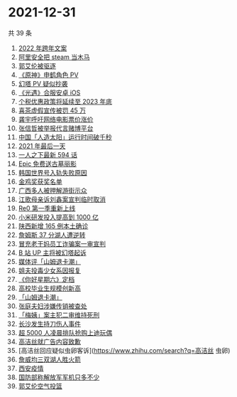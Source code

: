 # 2021-12-31

共 39 条

<!-- BEGIN -->
<!-- 最后更新时间 Fri Dec 31 2021 19:07:58 GMT+0800 (China Standard Time) -->

1. [2022 年跨年文案](https://www.zhihu.com/search?q=跨年文案)
1. [阿里安全把 steam 当木马](https://www.zhihu.com/search?q=steam)
1. [郭艾伦被驱逐](https://www.zhihu.com/search?q=郭艾伦被驱逐)
1. [《原神》申鹤角色 PV](https://www.zhihu.com/search?q=原神)
1. [幻塔 PV 疑似抄袭](https://www.zhihu.com/search?q=幻塔)
1. [《光遇》合服安卓 iOS](https://www.zhihu.com/search?q=光遇)
1. [个税优惠政策将延续至 2023 年底](https://www.zhihu.com/search?q=个人所得税优惠政策)
1. [喜茶虚假宣传被罚 45 万](https://www.zhihu.com/search?q=喜茶虚假宣传)
1. [龚宇呼吁网络电影票价涨价](https://www.zhihu.com/search?q=网络电影票价涨价)
1. [张信哲被举报代言赌博平台](https://www.zhihu.com/search?q=张信哲被举报)
1. [中国「人造太阳」运行时间破千秒](https://www.zhihu.com/search?q=中国人造太阳)
1. [2021 年最后一天](https://www.zhihu.com/search?q=2021最后一天)
1. [一人之下最新 594 话](https://www.zhihu.com/search?q=一人之下)
1. [Epic 免费送古墓丽影](https://www.zhihu.com/search?q=epic)
1. [韩国世界号入轨失败原因](https://www.zhihu.com/search?q=韩国世界号)
1. [金鸡奖获奖名单](https://www.zhihu.com/search?q=金鸡奖)
1. [广西多人被押解游街示众](https://www.zhihu.com/search?q=广西游街示众)
1. [江歌母亲诉刘鑫案宣判临时取消](https://www.zhihu.com/search?q=江歌案)
1. [Re0 第一季重新上线](https://www.zhihu.com/search?q=从零开始的异世界生活)
1. [小米研发投入提高到 1000 亿](https://www.zhihu.com/search?q=小米研发投入)
1. [陕西新增 165 例本土确诊](https://www.zhihu.com/search?q=陕西疫情)
1. [詹姆斯 37 分湖人遭逆转](https://www.zhihu.com/search?q=詹姆斯)
1. [冒充老干妈员工诈骗案一审宣判](https://www.zhihu.com/search?q=冒充老干妈员工诈骗)
1. [B 站 UP 主将被幻塔起诉](https://www.zhihu.com/search?q=幻塔)
1. [媒体评「山姆退卡潮」](https://www.zhihu.com/search?q=山姆退卡潮)
1. [姐夫投毒少女系因报复](https://www.zhihu.com/search?q=姐夫投毒)
1. [《你好星期六》定档](https://www.zhihu.com/search?q=你好星期六)
1. [高校毕业生规模创新高](https://www.zhihu.com/search?q=高校毕业生规模)
1. [「山姆退卡潮」](https://www.zhihu.com/search?q=山姆退卡)
1. [张庭夫妇涉嫌传销被查处](https://www.zhihu.com/search?q=张庭)
1. [「梅姨」案主犯二审维持死刑](https://www.zhihu.com/search?q=张维平)
1. [长沙发生持刀伤人事件](https://www.zhihu.com/search?q=长沙持刀伤人)
1. [超 5000 人凌晨排队抢购上迪玩偶](https://www.zhihu.com/search?q=上海迪士尼)
1. [高洁丝就广告内容致歉](https://www.zhihu.com/search?q=高洁丝)
1. [高洁丝回应疑似虫卵客诉](https://www.zhihu.com/search?q=高洁丝 虫卵)
1. [詹威均三双湖人胜火箭](https://www.zhihu.com/search?q=湖人)
1. [西安疫情](https://www.zhihu.com/search?q=西安疫情)
1. [国防部称解放军军机只多不少](https://www.zhihu.com/search?q=解放军军机)
1. [郭艾伦空气投篮](https://www.zhihu.com/search?q=郭艾伦)

<!-- END -->
